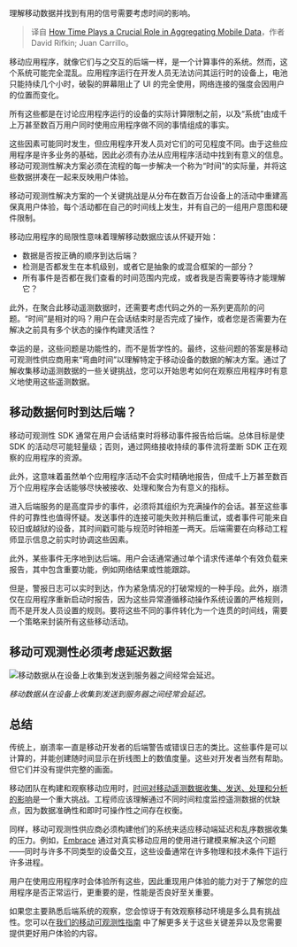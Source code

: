 
<!--
title: 移动数据聚合中时间的重要性
cover: https://cdn.thenewstack.io/media/2024/11/3a3c095b-image2.png
-->

理解移动数据并找到有用的信号需要考虑时间的影响。

> 译自 [How Time Plays a Crucial Role in Aggregating Mobile Data](https://thenewstack.io/how-time-plays-a-crucial-role-in-aggregating-mobile-data/)，作者 David Rifkin; Juan Carrillo。

移动应用程序，就像它们与之交互的后端一样，是一个计算事件的系统。然而，这个系统可能完全混乱。应用程序运行在开发人员无法访问其运行时的设备上，电池只能持续几个小时，破裂的屏幕阻止了 UI 的完全使用，网络连接的强度会因用户的位置而变化。

所有这些都是在讨论应用程序运行的设备的实际计算限制之前，以及“系统”由成千上万甚至数百万用户同时使用应用程序做不同的事情组成的事实。

这些因素可能同时发生，但应用程序开发人员对它们的可见程度不同。由于这些应用程序是许多业务的基础，因此必须有办法从应用程序活动中找到有意义的信息。移动可观测性解决方案必须在流程的每一步解决一个称为“时间”的实际量，并将这些数据拼凑在一起来反映用户体验。

移动可观测性解决方案的一个关键挑战是从分布在数百万台设备上的活动中重建高保真用户体验，每个活动都在自己的时间线上发生，并有自己的一组用户意图和硬件限制。

移动应用程序的局限性意味着理解移动数据应该从怀疑开始：

- 数据是否按正确的顺序到达后端？
- 检测是否都发生在本机级别，或者它是抽象的或混合框架的一部分？
- 所有事件是否都在我们查看的时间范围内完成，或者我是否需要等待才能理解它？

此外，在聚合此移动遥测数据时，还需要考虑代码之外的一系列更高阶的问题。“时间”是相对的吗？用户在会话结束时是否完成了操作，或者您是否需要为在解决之前具有多个状态的操作构建灵活性？

幸运的是，这些问题是功能性的，而不是哲学性的。最终，这些问题的答案是移动可观测性供应商用来“弯曲时间”以理解特定于移动设备的数据的解决方案。通过了解收集移动遥测数据的一些关键挑战，您可以开始思考如何在观察应用程序时有意义地使用这些遥测数据。

## 移动数据何时到达后端？

移动可观测性 SDK 通常在用户会话结束时将移动事件报告给后端。总体目标是使 SDK 的活动尽可能轻量级；否则，通过网络接收持续的事件流将垄断 SDK 正在观察的应用程序的资源。

此外，这意味着虽然单个应用程序活动不会实时精确地报告，但成千上万甚至数百万个应用程序会话能够尽快被接收、处理和聚合为有意义的指标。

进入后端服务的是高度异步的事件，必须将其组织为充满操作的会话。甚至这些事件的可靠性也值得怀疑。发送事件的连接可能失败并稍后重试，或者事件可能来自较旧或越狱的设备，其时间戳可能与规范时钟相差一两天。后端需要在向移动工程师显示信息之前实时协调这些因素。

此外，某些事件无序地到达后端。用户会话通常通过单个请求传递单个有效负载来报告，其中包含重要功能，例如网络结果或性能跟踪。

但是，警报日志可以实时到达，作为紧急情况的打破常规的一种手段。此外，崩溃仅在应用程序重新启动时报告，因为这些异常遵循移动操作系统设置的严格规则，而不是开发人员设置的规则。要将这些不同的事件转化为一个连贯的时间线，需要一个策略来封装所有这些移动活动。

## 移动可观测性必须考虑延迟数据

![移动数据从在设备上收集到发送到服务器之间经常会延迟。](https://cdn.thenewstack.io/media/2024/11/9c3206d9-image1-1024x576.png)

*移动数据从在设备上收集到发送到服务器之间经常会延迟。*


## 总结

传统上，崩溃率一直是移动开发者的后端警告或错误日志的类比。这些事件是可以计算的，并能创建随时间显示在折线图上的数值度量。这些对开发者当然有帮助。但它们并没有提供完整的画面。

移动团队在构建和观察移动应用时，[时间对移动遥测数据收集、发送、处理和分析的影响](https://thenewstack.io/five-tips-for-designing-highly-effective-mobile-slos/)是一个重大挑战。工程师应该理解通过不同时间粒度监控遥测数据的优缺点，因为数据准确性和即时可操作性之间存在权衡。

同样，移动可观测性供应商必须构建他们的系统来适应移动端延迟和乱序数据收集的压力。例如，[Embrace](https://embrace.io/?utm_source=the-new-stack&utm_medium=paid&utm_campaign=aggregated-data) 通过对真实移动应用的使用进行建模来解决这个问题——同时与许多不同类型的设备交互，这些设备通常在许多物理和技术条件下运行许多进程。

用户在使用应用程序时会体验所有这些，因此重现用户体验的能力对于了解您的应用程序是否正常运行，更重要的是，性能是否良好至关重要。

如果您主要熟悉后端系统的观察，您会惊讶于有效观察移动环境是多么具有挑战性。您可以在[我们的移动可观测性指南](http://get.embrace.io/mobile-observability-guide/?utm_source=the-new-stack&utm_medium=paid&utm_campaign=aggregated-data) 中了解更多关于这些关键差异以及您需要提供更好用户体验的内容。

